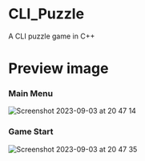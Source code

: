 # CLI_Puzzle

A CLI puzzle game in C++

# Preview image
### Main Menu 
![Screenshot 2023-09-03 at 20 47 14](https://github.com/kkanho/CLI_Puzzle/assets/97432128/4597637a-1042-4ce8-b3d6-f67102b750c3)

### Game Start
![Screenshot 2023-09-03 at 20 47 35](https://github.com/kkanho/CLI_Puzzle/assets/97432128/ae67f0f6-3f22-44f5-8d6d-c28edb60bb73)
